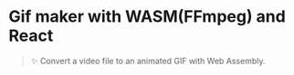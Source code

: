 # Gif maker with WASM(FFmpeg) and React

> ✨ Convert a video file to an animated GIF with Web Assembly.
